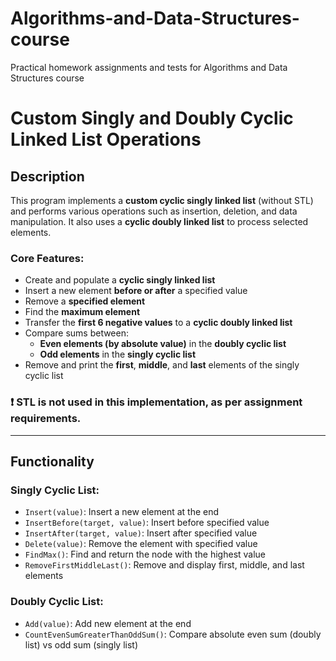 # Algorithms-and-Data-Structures-course
Practical homework assignments and tests for Algorithms and Data Structures course

# Custom Singly and Doubly Cyclic Linked List Operations

## Description

This program implements a **custom cyclic singly linked list** (without STL) and performs various operations such as insertion, deletion, and data manipulation. It also uses a **cyclic doubly linked list** to process selected elements.

### Core Features:

- Create and populate a **cyclic singly linked list**
- Insert a new element **before or after** a specified value
- Remove a **specified element**
- Find the **maximum element**
- Transfer the **first 6 negative values** to a **cyclic doubly linked list**
- Compare sums between:
  - **Even elements (by absolute value)** in the **doubly cyclic list**
  - **Odd elements** in the **singly cyclic list**
- Remove and print the **first**, **middle**, and **last** elements of the singly cyclic list

### ❗ STL is not used in this implementation, as per assignment requirements.

---

## Functionality

### Singly Cyclic List:

- `Insert(value)`: Insert a new element at the end
- `InsertBefore(target, value)`: Insert before specified value
- `InsertAfter(target, value)`: Insert after specified value
- `Delete(value)`: Remove the element with specified value
- `FindMax()`: Find and return the node with the highest value
- `RemoveFirstMiddleLast()`: Remove and display first, middle, and last elements

### Doubly Cyclic List:

- `Add(value)`: Add new element at the end
- `CountEvenSumGreaterThanOddSum()`: Compare absolute even sum (doubly list) vs odd sum (singly list)
